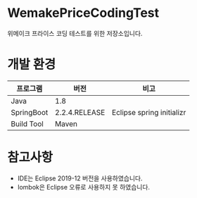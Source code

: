 # WemakePriceCodingTest
위메이크 프라이스 코딩 테스트를 위한 저장소입니다.

# 개발 환경
|프로그램|버전|비고|
|---|---|---|
|Java|1.8||
|SpringBoot|2.2.4.RELEASE|Eclipse spring initializr|
|Build Tool|Maven||

# 참고사항
- IDE는 Eclipse 2019-12 버전을 사용하였습니다. 
- lombok은 Eclipse 오류로 사용하지 못 하였습니다. 
